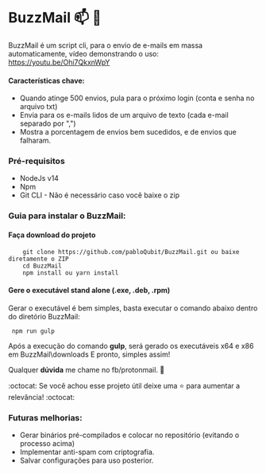 # BuzzMail :mailbox: :email:

BuzzMail é um script cli, para o envio de e-mails em massa automaticamente, vídeo demonstrando o uso:
https://youtu.be/Ohi7QkxnWpY

#### Características chave:

  - Quando atinge 500 envios, pula para o próximo login (conta e senha no arquivo txt)
  - Envia para os e-mails lidos de um arquivo de texto (cada e-mail separado por ",")
  - Mostra a porcentagem de envios bem sucedidos, e de envios que falharam.

### Pré-requisitos
- NodeJs v14
- Npm
- Git CLI - Não é necessário caso você baixe o zip

### Guia para instalar o BuzzMail:

#### Faça download do projeto
```
    git clone https://github.com/pabloQubit/BuzzMail.git ou baixe diretamente o ZIP
    cd BuzzMail
    npm install ou yarn install
```

#### Gere o executável stand alone (.exe, .deb, .rpm) 
Gerar o executável é bem simples, basta executar o comando abaixo dentro do diretório BuzzMail:
 ```
  npm run gulp
 ```

 Após a execução do comando __gulp__, será gerado os executáveis x64 e x86 em BuzzMail\downloads
 E pronto, simples assim!
 
 Qualquer __dúvida__ me chame no fb/protonmail. :incoming_envelope:
 
 :octocat: Se você achou esse projeto útil deixe uma :star: para aumentar a relevância! :octocat:
 
 ### Futuras melhorias: 
 - Gerar binários pré-compilados e colocar no repositório (evitando o processo acima)
 - Implementar anti-spam com criptografia. 
 - Salvar configurações para uso posterior.
 
